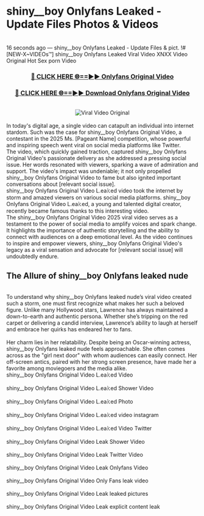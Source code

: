 # shiny__boy Onlyfans Leaked - Update Files Photos & Videos 
<br>
16 seconds ago — shiny__boy Onlyfans Leaked - Update Files & pict. !#[NEW-X~VIDEOs™] shiny__boy Onlyfans Leaked Viral Video XNXX Video Original Hot Sex porn Video
<br>
<div align="center">
<h3><a href="http://freeplayer.one?title=shiny__boy&ref=25OR" rel="nofollow">🔴 CLICK HERE 🌐==►► Onlyfans Original Video</a></h3>
<h3><a href="http://freeplayer.one?title=shiny__boy&ref=25OR" rel="nofollow">🔴 CLICK HERE 🌐==►► Download Onlyfans Original Video</a></h3>
<br>
<a href="http://freeplayer.one?title=shiny__boy&ref=25OR" rel="nofollow" data-target="animated-image.originalLink"><img src="https://i.ibb.co.com/xMMVF88/686577567.gif" alt="Viral Video Original" style="max-width: 100%; display: inline-block;" data-target="animated-image.originalImage"></a>
</div>
<br>
In today's digital age, a single video can catapult an individual into internet stardom. Such was the case for shiny__boy Onlyfans Original Video, a contestant in the 2025 Ms. [Pageant Name] competition, whose powerful and inspiring speech went viral on social media platforms like Twitter.
<br>
The video, which quickly gained traction, captured shiny__boy Onlyfans Original Video's passionate delivery as she addressed a pressing social issue. Her words resonated with viewers, sparking a wave of admiration and support. The video's impact was undeniable; it not only propelled shiny__boy Onlyfans Original Video to fame but also ignited important conversations about [relevant social issue].
<br>
shiny__boy Onlyfans Original Video L.ea𝚔ed video took the internet by storm and amazed viewers on various social media platforms. shiny__boy Onlyfans Original Video L.ea𝚔ed, a young and talented digital creator, recently became famous thanks to this interesting video.
<br>
The shiny__boy Onlyfans Original Video 2025 viral video serves as a testament to the power of social media to amplify voices and spark change. It highlights the importance of authentic storytelling and the ability to connect with audiences on a deep emotional level. As the video continues to inspire and empower viewers, shiny__boy Onlyfans Original Video's legacy as a viral sensation and advocate for [relevant social issue] will undoubtedly endure.
<br>
<h2>The Allure of shiny__boy Onlyfans leaked nude</h2>
<br>
To understand why shiny__boy Onlyfans leaked nude’s viral video created such a storm, one must first recognize what makes her such a beloved figure. Unlike many Hollywood stars, Lawrence has always maintained a down-to-earth and authentic persona. Whether she’s tripping on the red carpet or delivering a candid interview, Lawrence’s ability to laugh at herself and embrace her quirks has endeared her to fans.
<br><br>
Her charm lies in her relatability. Despite being an Oscar-winning actress, shiny__boy Onlyfans leaked nude feels approachable. She often comes across as the "girl next door" with whom audiences can easily connect. Her off-screen antics, paired with her strong screen presence, have made her a favorite among moviegoers and the media alike.
<br>
shiny__boy Onlyfans Original Video L.ea𝚔ed Video
<br><br>
shiny__boy Onlyfans Original Video L.ea𝚔ed Shower Video
<br><br>
shiny__boy Onlyfans Original Video L.ea𝚔ed Photo
<br><br>
shiny__boy Onlyfans Original Video L.ea𝚔ed video instagram
<br><br>
shiny__boy Onlyfans Original Video L.ea𝚔ed Video Twitter
<br><br>
shiny__boy Onlyfans Original Video Leak Shower Video
<br><br>
shiny__boy Onlyfans Original Video Leak Twitter Video
<br><br>
shiny__boy Onlyfans Original Video Leak Onlyfans Video
<br><br>
shiny__boy Onlyfans Original Video Only Fans leak video
<br><br>
shiny__boy Onlyfans Original Video Leak leaked pictures
<br><br>
shiny__boy Onlyfans Original Video Leak explicit content leak